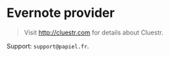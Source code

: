 # Evernote provider
> Visit http://cluestr.com for details about Cluestr.

<documentation pending>
  
Support: `support@papiel.fr`.
